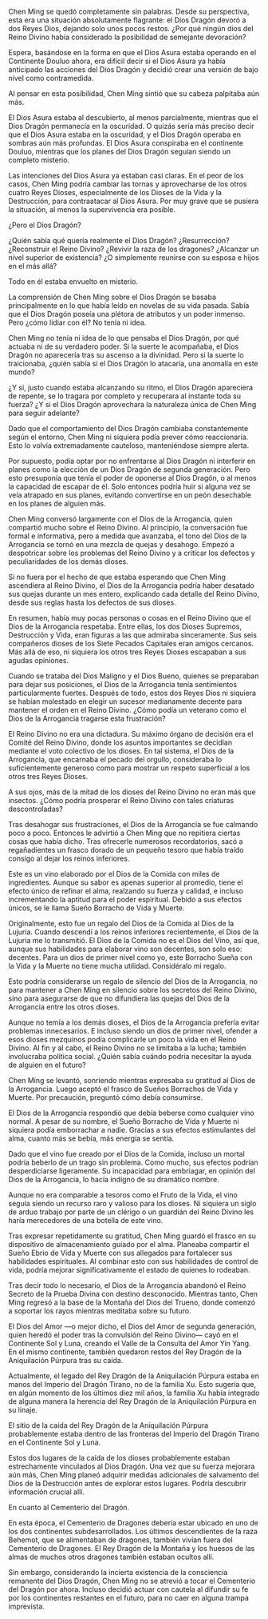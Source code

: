 
Chen Ming se quedó completamente sin palabras. Desde su perspectiva, esta era una situación absolutamente flagrante: el Dios Dragón devoró a dos Reyes Dios, dejando solo unos pocos restos. ¿Por qué ningún dios del Reino Divino había considerado la posibilidad de semejante devoración?

Espera, basándose en la forma en que el Dios Asura estaba operando en el Continente Douluo ahora, era difícil decir si el Dios Asura ya había anticipado las acciones del Dios Dragón y decidió crear una versión de bajo nivel como contramedida.

Al pensar en esta posibilidad, Chen Ming sintió que su cabeza palpitaba aún más.

El Dios Asura estaba al descubierto, al menos parcialmente, mientras que el Dios Dragón permanecía en la oscuridad. O quizás sería más preciso decir que el Dios Asura estaba en la oscuridad, y el Dios Dragón operaba en sombras aún más profundas. El Dios Asura conspiraba en el continente Douluo, mientras que los planes del Dios Dragón seguían siendo un completo misterio.

Las intenciones del Dios Asura ya estaban casi claras. En el peor de los casos, Chen Ming podría cambiar las tornas y aprovecharse de los otros cuatro Reyes Dioses, especialmente de los Dioses de la Vida y la Destrucción, para contraatacar al Dios Asura. Por muy grave que se pusiera la situación, al menos la supervivencia era posible.

¿Pero el Dios Dragón?

¿Quién sabía qué quería realmente el Dios Dragón? ¿Resurrección? ¿Reconstruir el Reino Divino? ¿Revivir la raza de los dragones? ¿Alcanzar un nivel superior de existencia? ¿O simplemente reunirse con su esposa e hijos en el más allá?

Todo en él estaba envuelto en misterio.

La comprensión de Chen Ming sobre el Dios Dragón se basaba principalmente en lo que había leído en novelas de su vida pasada. Sabía que el Dios Dragón poseía una plétora de atributos y un poder inmenso. Pero ¿cómo lidiar con él? No tenía ni idea.

Chen Ming no tenía ni idea de lo que pensaba el Dios Dragón, por qué actuaba ni de su verdadero poder. Si la suerte le acompañaba, el Dios Dragón no aparecería tras su ascenso a la divinidad. Pero si la suerte lo traicionaba, ¿quién sabía si el Dios Dragón lo atacaría, una anomalía en este mundo?

¿Y si, justo cuando estaba alcanzando su ritmo, el Dios Dragón apareciera de repente, se lo tragara por completo y recuperara al instante toda su fuerza? ¿Y si el Dios Dragón aprovechara la naturaleza única de Chen Ming para seguir adelante?

Dado que el comportamiento del Dios Dragón cambiaba constantemente según el entorno, Chen Ming ni siquiera podía prever cómo reaccionaría. Esto lo volvía extremadamente cauteloso, manteniéndose siempre alerta.

Por supuesto, podía optar por no enfrentarse al Dios Dragón ni interferir en planes como la elección de un Dios Dragón de segunda generación. Pero esto presuponía que tenía el poder de oponerse al Dios Dragón, o al menos la capacidad de escapar de él. Solo entonces podría huir si alguna vez se veía atrapado en sus planes, evitando convertirse en un peón desechable en los planes de alguien más.

Chen Ming conversó largamente con el Dios de la Arrogancia, quien compartió mucho sobre el Reino Divino. Al principio, la conversación fue formal e informativa, pero a medida que avanzaba, el tono del Dios de la Arrogancia se tornó en una mezcla de quejas y desahogo. Empezó a despotricar sobre los problemas del Reino Divino y a criticar los defectos y peculiaridades de los demás dioses.

Si no fuera por el hecho de que estaba esperando que Chen Ming ascendiera al Reino Divino, el Dios de la Arrogancia podría haber desatado sus quejas durante un mes entero, explicando cada detalle del Reino Divino, desde sus reglas hasta los defectos de sus dioses.

En resumen, había muy pocas personas o cosas en el Reino Divino que el Dios de la Arrogancia respetaba. Entre ellas, los dos Dioses Supremos, Destrucción y Vida, eran figuras a las que admiraba sinceramente. Sus seis compañeros dioses de los Siete Pecados Capitales eran amigos cercanos. Más allá de eso, ni siquiera los otros tres Reyes Dioses escapaban a sus agudas opiniones.

Cuando se trataba del Dios Maligno y el Dios Bueno, quienes se preparaban para dejar sus posiciones, el Dios de la Arrogancia tenía sentimientos particularmente fuertes. Después de todo, estos dos Reyes Dios ni siquiera se habían molestado en elegir un sucesor medianamente decente para mantener el orden en el Reino Divino. ¿Cómo podía un veterano como el Dios de la Arrogancia tragarse esta frustración?

El Reino Divino no era una dictadura. Su máximo órgano de decisión era el Comité del Reino Divino, donde los asuntos importantes se decidían mediante el voto colectivo de los dioses. En tal sistema, el Dios de la Arrogancia, que encarnaba el pecado del orgullo, consideraba lo suficientemente generoso como para mostrar un respeto superficial a los otros tres Reyes Dioses.

A sus ojos, más de la mitad de los dioses del Reino Divino no eran más que insectos. ¿Cómo podría prosperar el Reino Divino con tales criaturas descontroladas?

Tras desahogar sus frustraciones, el Dios de la Arrogancia se fue calmando poco a poco. Entonces le advirtió a Chen Ming que no repitiera ciertas cosas que había dicho. Tras ofrecerle numerosos recordatorios, sacó a regañadientes un frasco dorado de un pequeño tesoro que había traído consigo al dejar los reinos inferiores.

Este es un vino elaborado por el Dios de la Comida con miles de ingredientes. Aunque su sabor es apenas superior al promedio, tiene el efecto único de refinar el alma, realzando su fuerza y calidad, e incluso incrementando la aptitud para el poder espiritual. Debido a sus efectos únicos, se le llama Sueño Borracho de Vida y Muerte.

Originalmente, esto fue un regalo del Dios de la Comida al Dios de la Lujuria. Cuando descendí a los reinos inferiores recientemente, el Dios de la Lujuria me lo transmitió. El Dios de la Comida no es el Dios del Vino, así que, aunque sus habilidades para elaborar vino son decentes, son solo eso: decentes. Para un dios de primer nivel como yo, este Borracho Sueña con la Vida y la Muerte no tiene mucha utilidad. Considéralo mi regalo.

Esto podría considerarse un regalo de silencio del Dios de la Arrogancia, no para mantener a Chen Ming en silencio sobre los secretos del Reino Divino, sino para asegurarse de que no difundiera las quejas del Dios de la Arrogancia entre los otros dioses.

Aunque no temía a los demás dioses, el Dios de la Arrogancia prefería evitar problemas innecesarios. E incluso siendo un dios de primer nivel, ofender a esos dioses mezquinos podía complicarle un poco la vida en el Reino Divino. Al fin y al cabo, el Reino Divino no se limitaba a la lucha; también involucraba política social. ¿Quién sabía cuándo podría necesitar la ayuda de alguien en el futuro?

Chen Ming se levantó, sonriendo mientras expresaba su gratitud al Dios de la Arrogancia. Luego aceptó el frasco de Sueños Borrachos de Vida y Muerte. Por precaución, preguntó cómo debía consumirse.

El Dios de la Arrogancia respondió que debía beberse como cualquier vino normal. A pesar de su nombre, el Sueño Borracho de Vida y Muerte ni siquiera podía emborrachar a nadie. Gracias a sus efectos estimulantes del alma, cuanto más se bebía, más energía se sentía.

Dado que el vino fue creado por el Dios de la Comida, incluso un mortal podría beberlo de un trago sin problema. Como mucho, sus efectos podrían desperdiciarse ligeramente. Su incapacidad para embriagar, en opinión del Dios de la Arrogancia, lo hacía indigno de su dramático nombre.

Aunque no era comparable a tesoros como el Fruto de la Vida, el vino seguía siendo un recurso raro y valioso para los dioses. Ni siquiera un siglo de arduo trabajo por parte de un clérigo o un guardián del Reino Divino les haría merecedores de una botella de este vino.

Tras expresar repetidamente su gratitud, Chen Ming guardó el frasco en su dispositivo de almacenamiento guiado por el alma. Planeaba compartir el Sueño Ebrio de Vida y Muerte con sus allegados para fortalecer sus habilidades espirituales. Al combinar esto con sus habilidades de control de vida, podría mejorar significativamente el estado de quienes lo rodeaban.

Tras decir todo lo necesario, el Dios de la Arrogancia abandonó el Reino Secreto de la Prueba Divina con destino desconocido. Mientras tanto, Chen Ming regresó a la base de la Montaña del Dios del Trueno, donde comenzó a soportar los rayos mientras meditaba sobre su futuro.

El Dios del Amor —o mejor dicho, el Dios del Amor de segunda generación, quien heredó el poder tras la convulsión del Reino Divino— cayó en el Continente Sol y Luna, creando el Valle de la Consulta del Amor Yin Yang. En el mismo continente, también quedaron restos del Rey Dragón de la Aniquilación Púrpura tras su caída.

Actualmente, el legado del Rey Dragón de la Aniquilación Púrpura estaba en manos del Imperio del Dragón Tirano, no de la familia Xu. Esto sugería que, en algún momento de los últimos diez mil años, la familia Xu había integrado de alguna manera la herencia del Rey Dragón de la Aniquilación Púrpura en su linaje.

El sitio de la caída del Rey Dragón de la Aniquilación Púrpura probablemente estaba dentro de las fronteras del Imperio del Dragón Tirano en el Continente Sol y Luna.

Estos dos lugares de la caída de los dioses probablemente estaban estrechamente vinculados al Dios Dragón. Una vez que su fuerza mejorara aún más, Chen Ming planeó adquirir medidas adicionales de salvamento del Dios de la Destrucción antes de explorar estos lugares. Podría descubrir información crucial allí.

En cuanto al Cementerio del Dragón.

En esta época, el Cementerio de Dragones debería estar ubicado en uno de los dos continentes subdesarrollados. Los últimos descendientes de la raza Behemot, que se alimentaban de dragones, también vivían fuera del Cementerio de Dragones. El Rey Dragón de la Montaña y los huesos de las almas de muchos otros dragones también estaban ocultos allí.

Sin embargo, considerando la incierta existencia de la consciencia remanente del Dios Dragón, Chen Ming no se atrevió a tocar el Cementerio del Dragón por ahora. Incluso decidió actuar con cautela al difundir su fe por los continentes restantes en el futuro, para no caer en alguna trampa imprevista.